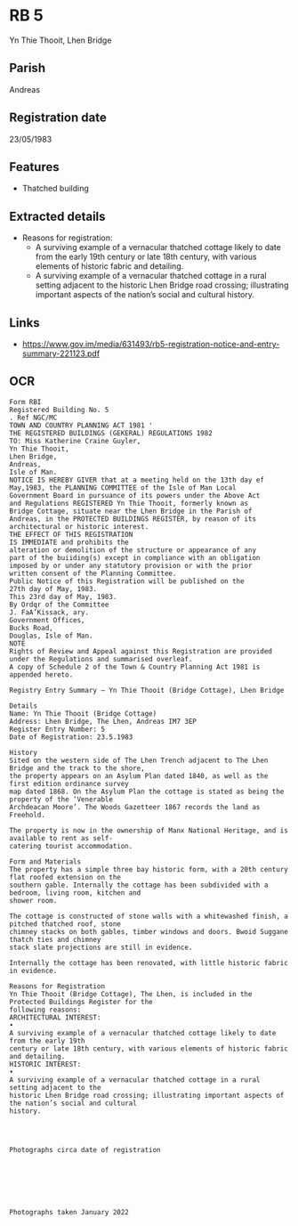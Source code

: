# RB 5

Yn Thie Thooit, Lhen Bridge

## Parish
Andreas

## Registration date
23/05/1983

## Features
- Thatched building

## Extracted details
* Reasons for registration:
  - A surviving example of a vernacular thatched cottage likely to date from the early 19th century or late 18th century, with various elements of historic fabric and detailing.
  - A surviving example of a vernacular thatched cottage in a rural setting adjacent to the historic Lhen Bridge road crossing; illustrating important aspects of the nation’s social and cultural history.


## Links
- https://www.gov.im/media/631493/rb5-registration-notice-and-entry-summary-221123.pdf

## OCR
```
Form RBI
Registered Building No. 5
. Ref NGC/MC
TOWN AND COUNTRY PLANNING ACT 1981 '
THE REGISTERED BUILDINGS (GEKERAL) REGULATIONS 1982
TO: Miss Katherine Craine Guyler,
Yn Thie Thooit,
Lhen Bridge,
Andreas,
Isle of Man.
NOTICE IS HEREBY GIVER that at a meeting held on the 13th day ef
May,1983, the PLANNING COMMITTEE of the Isle of Man Local
Government Board in pursuance of its powers under the Above Act
and Regulations REGISTERED Yn Thie Thooit, formerly known as
Bridge Cottage, situate near the Lhen Bridge in the Parish of
Andreas, in the PROTECTED BUILDINGS REGISTER, by reason of its
architectural or historic interest.
THE EFFECT OF THIS REGISTRATION
IS IMMEDIATE and prohibits the
alteration or demolition of the structure or appearance of any
part of the buiiding(s) except in compliance with an obligation
imposed by or under any statutory provision or with the prior
written consent of the Planning Committee.
Public Notice of this Registration will be published on the
27th day of May, 1983.
This 23rd day of May, 1983.
By Ordqr of the Committee
J. FaA’Kissack, ary.
Government Offices,
Bucks Road,
Douglas, Isle of Man.
NOTE
Rights of Review and Appeal against this Registration are provided
under the Regulations and summarised overleaf.
A copy of Schedule 2 of the Town & Country Planning Act 1981 is
appended hereto.

Registry Entry Summary – Yn Thie Thooit (Bridge Cottage), Lhen Bridge 
 
Details 
Name: Yn Thie Thooit (Bridge Cottage) 
Address: Lhen Bridge, The Lhen, Andreas IM7 3EP 
Register Entry Number: 5 
Date of Registration: 23.5.1983 
 
History 
Sited on the western side of The Lhen Trench adjacent to The Lhen Bridge and the track to the shore, 
the property appears on an Asylum Plan dated 1840, as well as the first edition ordinance survey 
map dated 1868. On the Asylum Plan the cottage is stated as being the property of the ‘Venerable 
Archdeacan Moore’. The Woods Gazetteer 1867 records the land as Freehold. 
 
The property is now in the ownership of Manx National Heritage, and is available to rent as self-
catering tourist accommodation. 
 
Form and Materials 
The property has a simple three bay historic form, with a 20th century flat roofed extension on the 
southern gable. Internally the cottage has been subdivided with a bedroom, living room, kitchen and 
shower room. 
 
The cottage is constructed of stone walls with a whitewashed finish, a pitched thatched roof, stone 
chimney stacks on both gables, timber windows and doors. Bwoid Suggane thatch ties and chimney 
stack slate projections are still in evidence. 
 
Internally the cottage has been renovated, with little historic fabric in evidence. 
 
Reasons for Registration 
Yn Thie Thooit (Bridge Cottage), The Lhen, is included in the Protected Buildings Register for the 
following reasons: 
ARCHITECTURAL INTEREST:  
• 
A surviving example of a vernacular thatched cottage likely to date from the early 19th 
century or late 18th century, with various elements of historic fabric and detailing. 
HISTORIC INTEREST:  
• 
A surviving example of a vernacular thatched cottage in a rural setting adjacent to the 
historic Lhen Bridge road crossing; illustrating important aspects of the nation’s social and cultural 
history. 
 
 
 

Photographs circa date of registration 
 
 
 
 
 
 

Photographs taken January 2022
```
